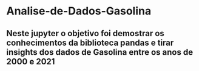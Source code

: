 # Analise-de-Dados-Gasolina
## Neste jupyter o objetivo foi demostrar os conhecimentos da biblioteca pandas e tirar insights dos dados de  Gasolina entre os anos de 2000 e 2021
